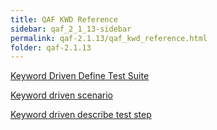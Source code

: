 ```yaml
---
title: QAF KWD Reference
sidebar: qaf_2_1_13-sidebar
permalink: qaf-2.1.13/qaf_kwd_reference.html
folder: qaf-2.1.13
---
```


[Keyword Driven Define Test Suite](keyword_driven_define_test_suite.html)

[Keyword driven scenario](keyword_driven_scenario.html)

[Keyword driven describe test step](keyword_driven_describe_test_step.html)

 
